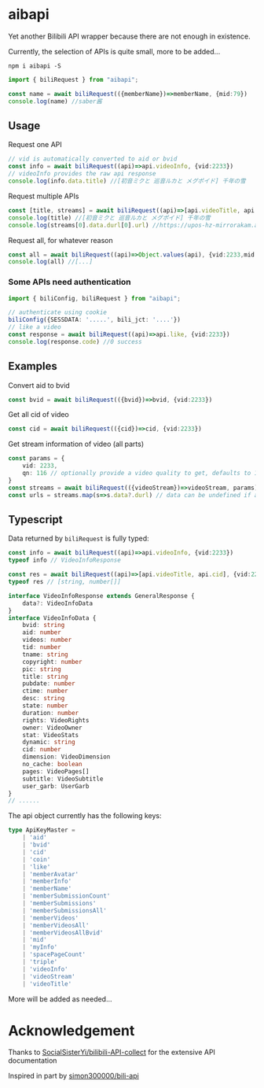 # aibapi
Yet another Bilibili API wrapper because there are not enough in existence.

Currently, the selection of APIs is quite small, more to be added...
```
npm i aibapi -S
```
```typescript
import { biliRequest } from "aibapi";

const name = await biliRequest(({memberName})=>memberName, {mid:79})
console.log(name) //saber酱
```

## Usage

Request one API
```typescript
// vid is automatically converted to aid or bvid
const info = await biliRequest((api)=>api.videoInfo, {vid:2233}) 
// videoInfo provides the raw api response
console.log(info.data.title) //[初音ミクと 巡音ルカと メグポイド] 千年の雪
```

Request multiple APIs
```typescript
const [title, streams] = await biliRequest((api)=>[api.videoTitle, api.videoStream], {vid:2233})
console.log(title) //[初音ミクと 巡音ルカと メグポイド] 千年の雪
console.log(streams[0].data.durl[0].url) //https://upos-hz-mirrorakam.akamaized.net/upgcxcode....
```

Request all, for whatever reason
```typescript
const all = await biliRequest((api)=>Object.values(api), {vid:2233,mid:79})
console.log(all) //[...]
```

### Some APIs need authentication
```typescript
import { biliConfig, biliRequest } from "aibapi";

// authenticate using cookie
biliConfig({SESSDATA: '.....', bili_jct: '....'})
// like a video
const response = await biliRequest((api)=>api.like, {vid:2233})
console.log(response.code) //0 success
```

## Examples
Convert aid to bvid
```typescript
const bvid = await biliRequest(({bvid})=>bvid, {vid:2233})
```

Get all cid of video
```typescript
const cid = await biliRequest(({cid})=>cid, {vid:2233})
```

Get stream information of video (all parts)
```typescript
const params = {
    vid: 2233,
    qn: 116 // optionally provide a video quality to get, defaults to 120 if signed in
}
const streams = await biliRequest(({videoStream})=>videoStream, params)
const urls = streams.map(s=>s.data?.durl) // data can be undefined if an invalid vid is given
```

## Typescript
Data returned by `biliRequest` is fully typed:
```typescript
const info = await biliRequest((api)=>api.videoInfo, {vid:2233}) 
typeof info // VideoInfoResponse

const res = await biliRequest((api)=>[api.videoTitle, api.cid], {vid:2233}) 
typeof res // [string, number[]]
```
```typescript
interface VideoInfoResponse extends GeneralResponse {
    data?: VideoInfoData
}
interface VideoInfoData {
    bvid: string
    aid: number
    videos: number
    tid: number
    tname: string
    copyright: number
    pic: string
    title: string
    pubdate: number
    ctime: number
    desc: string
    state: number
    duration: number
    rights: VideoRights
    owner: VideoOwner
    stat: VideoStats
    dynamic: string
    cid: number
    dimension: VideoDimension
    no_cache: boolean
    pages: VideoPages[]
    subtitle: VideoSubtitle
    user_garb: UserGarb
}
// ......
```

The api object currently has the following keys:
```typescript
type ApiKeyMaster =
    | 'aid'
    | 'bvid'
    | 'cid'
    | 'coin'
    | 'like'
    | 'memberAvatar'
    | 'memberInfo'
    | 'memberName'
    | 'memberSubmissionCount'
    | 'memberSubmissions'
    | 'memberSubmissionsAll'
    | 'memberVideos'
    | 'memberVideosAll'
    | 'memberVideosAllBvid'
    | 'mid'
    | 'myInfo'
    | 'spacePageCount'
    | 'triple'
    | 'videoInfo'
    | 'videoStream'
    | 'videoTitle'
```
More will be added as needed...

# Acknowledgement
Thanks to [SocialSisterYi/bilibili-API-collect](https://github.com/SocialSisterYi/bilibili-API-collect) for the extensive API documentation

Inspired in part by [simon300000/bili-api](https://github.com/simon300000/bili-api)
